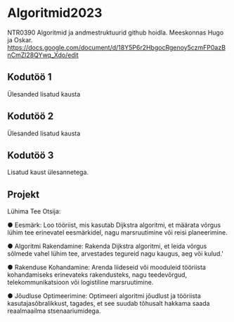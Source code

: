 # Algoritmid2023
NTR0390 Algoritmid ja andmestruktuurid github hoidla.
Meeskonnas Hugo ja Oskar.
https://docs.google.com/document/d/18Y5P6r2HbgocRgenoy5czmFP0azBnCmZl28QYwq_Xdo/edit
## Kodutöö 1
Ülesanded lisatud kausta

## Kodutöö 2
Ülesanded lisatud kausta

## Kodutöö 3
Lisatud kaust ülesannetega.

## Projekt
Lühima Tee Otsija:

● Eesmärk: Loo tööriist, mis kasutab Dijkstra algoritmi, et määrata võrgus lühim tee
erinevatel eesmärkidel, nagu marsruutimine või reisi planeerimine.

● Algoritmi Rakendamine: Rakenda Dijkstra algoritmi, et leida võrgus sõlmede vahel
lühim tee, arvestades tegureid nagu kaugus, aeg või kulud.'

● Rakenduse Kohandamine: Arenda liideseid või mooduleid tööriista kohandamiseks
erinevateks rakendusteks, nagu teedevõrgud, telekommunikatsioon või logistiline
marsruutimine.

● Jõudluse Optimeerimine: Optimeeri algoritmi jõudlust ja tööriista kasutajasõbralikkust,
tagades, et see suudab tõhusalt hakkama saada reaalmaailma stsenaariumidega.
